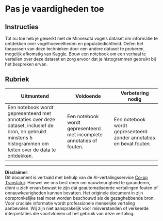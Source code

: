 <!--
CO_OP_TRANSLATOR_METADATA:
{
  "original_hash": "40eeb9b9f94009c537c7811f9f27f037",
  "translation_date": "2025-08-28T15:45:06+00:00",
  "source_file": "3-Data-Visualization/10-visualization-distributions/assignment.md",
  "language_code": "nl"
}
-->
# Pas je vaardigheden toe

## Instructies

Tot nu toe heb je gewerkt met de Minnesota vogels dataset om informatie te ontdekken over vogelhoeveelheden en populatiedichtheid. Oefen het toepassen van deze technieken door een andere dataset te proberen, mogelijk afkomstig van [Kaggle](https://www.kaggle.com/). Bouw een notebook om een verhaal te vertellen over deze dataset en zorg ervoor dat je histogrammen gebruikt bij het bespreken ervan.

## Rubriek

Uitmuntend | Voldoende | Verbetering nodig
--- | --- | -- |
Een notebook wordt gepresenteerd met annotaties over deze dataset, inclusief de bron, en gebruikt minstens 5 histogrammen om feiten over de data te ontdekken. | Een notebook wordt gepresenteerd met incomplete annotaties of fouten. | Een notebook wordt gepresenteerd zonder annotaties en bevat fouten.

---

**Disclaimer**:  
Dit document is vertaald met behulp van de AI-vertalingsservice [Co-op Translator](https://github.com/Azure/co-op-translator). Hoewel we ons best doen om nauwkeurigheid te garanderen, dient u zich ervan bewust te zijn dat geautomatiseerde vertalingen fouten of onnauwkeurigheden kunnen bevatten. Het originele document in zijn oorspronkelijke taal moet worden beschouwd als de gezaghebbende bron. Voor cruciale informatie wordt professionele menselijke vertaling aanbevolen. Wij zijn niet aansprakelijk voor misverstanden of verkeerde interpretaties die voortvloeien uit het gebruik van deze vertaling.